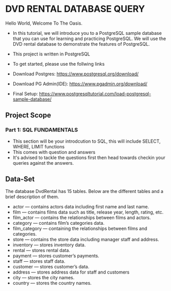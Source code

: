 # DVD RENTAL DATABASE QUERY

Hello World, Welcome To The Oasis.

* In this tutorial, we will introduce you to a PostgreSQL sample database that you can use for learning and practicing PostgreSQL.
We will use the DVD rental database to demonstrate the features of PostgreSQL.

* This project is written in PostgreSQL
* To get started, please use the follwing links 
* Download Postgres: https://www.postgresql.org/download/
* Download PG Admin(IDE): https://www.pgadmin.org/download/
* Final Setup: https://www.postgresqltutorial.com/load-postgresql-sample-database/


## Project Scope
### Part 1: SQL FUNDAMENTALS
* This section will be your introdcution to SQL, this will include SELECT, WHERE, LIMIT functions
* This comes with question and answers
* It's advised to tackle the questions first then head towards checkin your queries against the answers.


## Data-Set
The database DvdRental has 15 tables. Below are the different tables and a brief description of them.

* actor — contains actors data including first name and last name.
* film — contains films data such as title, release year, length, rating, etc.
* film_actor — contains the relationships between films and actors.
* category — contains film’s categories data.
* film_category — containing the relationships between films and categories.
* store — contains the store data including manager staff and address.
* inventory — stores inventory data.
* rental — stores rental data.
* payment — stores customer’s payments.
* staff — stores staff data.
* customer — stores customer’s data.
* address — stores address data for staff and customers
* city — stores the city names.
* country — stores the country names.
